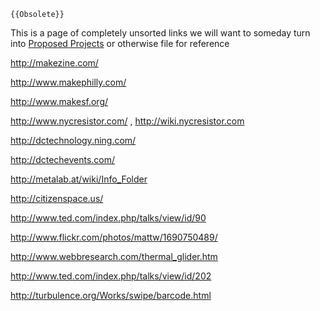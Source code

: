 ```{=mediawiki}
{{Obsolete}}
```
This is a page of completely unsorted links we will want to someday turn
into [Proposed Projects](Proposed_Projects) or otherwise file
for reference

<http://makezine.com/>

<http://www.makephilly.com/>

<http://www.makesf.org/>

<http://www.nycresistor.com/> , <http://wiki.nycresistor.com>

<http://dctechnology.ning.com/>

<http://dctechevents.com/>

<http://metalab.at/wiki/Info_Folder>

<http://citizenspace.us/>

<http://www.ted.com/index.php/talks/view/id/90>

<http://www.flickr.com/photos/mattw/1690750489/>

<http://www.webbresearch.com/thermal_glider.htm>

<http://www.ted.com/index.php/talks/view/id/202>

<http://turbulence.org/Works/swipe/barcode.html>
